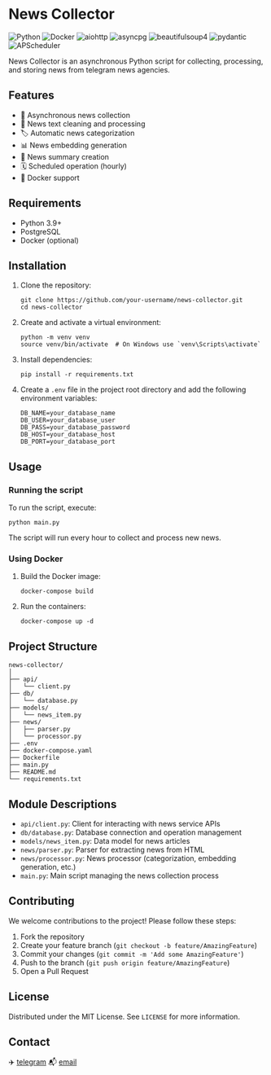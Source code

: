 # News Collector

![Python](https://img.shields.io/badge/python-3.12-blue.svg)
![Docker](https://img.shields.io/badge/docker-compatible-blue.svg)
![aiohttp](https://img.shields.io/badge/aiohttp-3.8.4-blue.svg)
![asyncpg](https://img.shields.io/badge/asyncpg-0.27.0-blue.svg)
![beautifulsoup4](https://img.shields.io/badge/beautifulsoup4-4.12.2-blue.svg)
![pydantic](https://img.shields.io/badge/pydantic-1.10.7-blue.svg)
![APScheduler](https://img.shields.io/badge/APScheduler-3.10.1-blue.svg)

News Collector is an asynchronous Python script for collecting, processing, and storing news from telegram news agencies.

## Features

- 🔄 Asynchronous news collection
- 🧹 News text cleaning and processing
- 🏷️ Automatic news categorization
- 📊 News embedding generation
- 📝 News summary creation
- 🗓️ Scheduled operation (hourly)
- 🐳 Docker support

## Requirements

- Python 3.9+
- PostgreSQL
- Docker (optional)

## Installation

1. Clone the repository:
   ```
   git clone https://github.com/your-username/news-collector.git
   cd news-collector
   ```

2. Create and activate a virtual environment:
   ```
   python -m venv venv
   source venv/bin/activate  # On Windows use `venv\Scripts\activate`
   ```

3. Install dependencies:
   ```
   pip install -r requirements.txt
   ```

4. Create a `.env` file in the project root directory and add the following environment variables:
   ```
   DB_NAME=your_database_name
   DB_USER=your_database_user
   DB_PASS=your_database_password
   DB_HOST=your_database_host
   DB_PORT=your_database_port
   ```

## Usage

### Running the script

To run the script, execute:

```
python main.py
```

The script will run every hour to collect and process new news.

### Using Docker

1. Build the Docker image:
   ```
   docker-compose build
   ```

2. Run the containers:
   ```
   docker-compose up -d
   ```

## Project Structure

```
news-collector/
│
├── api/
│   └── client.py
├── db/
│   └── database.py
├── models/
│   └── news_item.py
├── news/
│   ├── parser.py
│   └── processor.py
├── .env
├── docker-compose.yaml
├── Dockerfile
├── main.py
├── README.md
└── requirements.txt
```

## Module Descriptions

- `api/client.py`: Client for interacting with news service APIs
- `db/database.py`: Database connection and operation management
- `models/news_item.py`: Data model for news articles
- `news/parser.py`: Parser for extracting news from HTML
- `news/processor.py`: News processor (categorization, embedding generation, etc.)
- `main.py`: Main script managing the news collection process

## Contributing

We welcome contributions to the project! Please follow these steps:

1. Fork the repository
2. Create your feature branch (`git checkout -b feature/AmazingFeature`)
3. Commit your changes (`git commit -m 'Add some AmazingFeature'`)
4. Push to the branch (`git push origin feature/AmazingFeature`)
5. Open a Pull Request

## License

Distributed under the MIT License. See `LICENSE` for more information.

## Contact

✈️ [telegram](https://t.me/data_silence) 
📬 [email](mailto:enjoy@data-silence.com)
